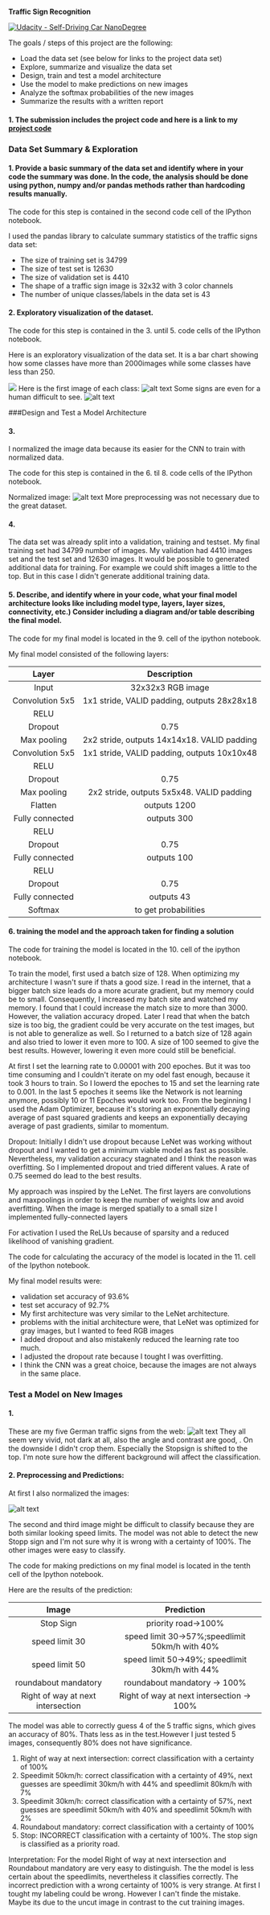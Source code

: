 **Traffic Sign Recognition** 

[![Udacity - Self-Driving Car NanoDegree](https://s3.amazonaws.com/udacity-sdc/github/shield-carnd.svg)](http://www.udacity.com/drive)

The goals / steps of this project are the following:
* Load the data set (see below for links to the project data set)
* Explore, summarize and visualize the data set
* Design, train and test a model architecture
* Use the model to make predictions on new images
* Analyze the softmax probabilities of the new images
* Summarize the results with a written report


[//]: # (Image References)

[image1]: ./examples/visualization.jpg "Visualization"
[image2]: ./examples/grayscale.jpg "Grayscaling"
[image3]: ./examples/random_noise.jpg "Random Noise"
[image4]: ./examples/placeholder.png "Traffic Sign 1"
[image5]: ./examples/placeholder.png "Traffic Sign 2"
[image6]: ./examples/placeholder.png "Traffic Sign 3"
[image7]: ./examples/placeholder.png "Traffic Sign 4"
[image8]: ./examples/placeholder.png "Traffic Sign 5"





#### 1. The submission includes the project code and here is a link to my [project code](https://github.com/christianreiser/P2-Traffic-Sign-Classifier/blob/master/Traffic_Sign_Classifier%20v1.ipynb)

### Data Set Summary & Exploration

#### 1. Provide a basic summary of the data set and identify where in your code the summary was done. In the code, the analysis should be done using python, numpy and/or pandas methods rather than hardcoding results manually.

The code for this step is contained in the second code cell of the IPython notebook.  

I used the pandas library to calculate summary statistics of the traffic
signs data set:

* The size of training set is 34799
* The size of test set is 12630
* The size of validation set is 4410
* The shape of a traffic sign image is 32x32 with 3 color channels
* The number of unique classes/labels in the data set is 43


#### 2. Exploratory visualization of the dataset.

The code for this step is contained in the 3. until 5. code cells of the IPython notebook.  

Here is an exploratory visualization of the data set. It is a bar chart showing how some classes have more than 2000images while some classes have less than 250.

![](https://github.com/christianreiser/P2-Traffic-Sign-Classifier/blob/master/Images/classes2.png)
Here is the first image of each class:
![alt text](https://github.com/christianreiser/P2-Traffic-Sign-Classifier/blob/master/Images/classes.png)
Some signs are even for a human difficult to see.
![alt text](https://github.com/christianreiser/P2-Traffic-Sign-Classifier/blob/master/Images/9random.png)

###Design and Test a Model Architecture

#### 3. 
I normalized the image data because its easier for the CNN to train with normalized data.

The code for this step is contained in the 6. til 8. code cells of the IPython notebook.

Normalized image:
![alt text](https://github.com/christianreiser/P2-Traffic-Sign-Classifier/blob/master/Images/normal.png)
More preprocessing was not necessary due to the great dataset.

#### 4. 

The data set was already split into a validation, training and testset.
My final training set had 34799 number of images. My validation had 4410 images set and the test set  and 12630 images.
It would be possible to generated additional data for training. For example we could shift images a little to the top. But in this case I didn't generate additional training data.


#### 5. Describe, and identify where in your code, what your final model architecture looks like including model type, layers, layer sizes, connectivity, etc.) Consider including a diagram and/or table describing the final model.

The code for my final model is located in the 9. cell of the ipython notebook. 

My final model consisted of the following layers:

| Layer         		|     Description	        					| 
|:---------------------:|:---------------------------------------------:| 
| Input         		| 32x32x3 RGB image   							| 
| Convolution 5x5     	| 1x1 stride, VALID padding, outputs 28x28x18 	|
| RELU					|												|
| Dropout					|		0.75										|
| Max pooling	      	| 2x2 stride,  outputs 14x14x18. 	VALID padding			|
| Convolution 5x5	    |  1x1 stride, VALID padding, outputs 10x10x48 									|
| RELU					|												|
| Dropout					|		0.75										|
| Max pooling	      	| 2x2 stride,  outputs 5x5x48. 	VALID padding			|
|	Flatten					|	outputs 1200											|
| Fully connected		| outputs 300        									|
| RELU					|												|
| Dropout					|		0.75										|       									|
| Fully connected		| outputs 100        									|
| RELU					|												|
| Dropout					|		0.75										|
| Fully connected		| outputs 43        									|
| Softmax				| to get probabilities |

 


#### 6. training the model and the approach taken for finding a solution

The code for training the model is located in the 10. cell of the ipython notebook. 

To train the model, first used a batch size of 128. When optimizing my architecture I wasn't sure if thats a good size. I read in the internet, that a bigger batch size leads do a more acurate gradient, but my memory could be to small. Consequently, I increased my batch site and watched my memory. I found that I could increase the match size to more than 3000. However, the valiation accuracy droped. Later I read that when the batch size is too big, the gradient could be very accurate on the test images, but is not able to generalize as well. So I returned to a batch size of 128 again and also tried to lower it even more to 100. A size of 100 seemed to give the best results. However, lowering it even more could still be beneficial.

At first I set the learning rate to 0.00001 with 200 epoches. But it was too time consuming and I couldn't iterate on my odel fast enough, because it took 3 hours to train. So I lowerd the epoches to 15 and set the learning rate to 0.001. In the last 5 epoches it seems like the Network is not learning anymore, possibly 10 or 11 Epoches would work too. From the beginning I used the Adam Optimizer, because it's storing an exponentially decaying average of past squared gradients and keeps an exponentially decaying average of past gradients, similar to momentum.

Dropout: Initially I didn't use dropout because LeNet was working without dropout and I wanted to get a minimum viable model as fast as possible. Nevertheless, my validation accuracy stagnated and I think the reason was overfitting. So I implemented dropout and tried different values. A rate of 0.75 seemed do lead to the best results.


My approach was inspired by the LeNet. The first layers are convolutions and maxpoolings in order to keep the number of weights low and avoid averfitting. When the image is merged spatially to a small size I implemented fully-connected layers

For activation I used the ReLUs because of sparsity and a reduced likelihood of vanishing gradient.

The code for calculating the accuracy of the model is located in the 11. cell of the Ipython notebook.

My final model results were:
* validation set accuracy of 93.6% 
* test set accuracy of 92.7%
* My first architecture was very similar to the LeNet architecture.
* problems with the initial architecture were, that LeNet was optimized for gray images, but I wanted to feed RGB images
* I added dropout and also mistakenly reduced the learning rate too much.
* I adjusted the dropout rate because I tought I was overfitting.
* I think the CNN was a great choice, because the images are not always in the same place.


### Test a Model on New Images

#### 1. 
These are my five German traffic signs from the web:
![alt text](https://github.com/christianreiser/P2-Traffic-Sign-Classifier/blob/master/Images/5int.png)
They all seem very vivid, not dark at all, also the angle and contrast are good, . On the downside I didn't crop them. Especially the Stopsign is shifted to the top. I'm note sure how the different background will affect the classification.


#### 2. Preprocessing and Predictions:
At first I also normalized the images:

![alt text](https://github.com/christianreiser/P2-Traffic-Sign-Classifier/blob/master/Images/norm5int.png)

The second and third image might be difficult to classify because they are both similar looking speed limits.
The model was not able to detect the new Stopp sign and I'm not sure why it is wrong with a certainty of 100%.
The other images were easy to classify.


The code for making predictions on my final model is located in the tenth cell of the Ipython notebook.

Here are the results of the prediction:

| Image			        |     Prediction	       		| 
|:---------------------:|:---------------------------------------------:| 
| Stop Sign      		| priority road->100% 		| 
| speed limit 30     			| speed limit 30->57%;speedlimit 50km/h with 40% |
| speed limit 50 					| speed limit 50->49%; speedlimit 30km/h with 44% |
| roundabout mandatory      		| roundabout mandatory -> 100%  	|
| Right of way at next intersection		| Right of way at next intersection -> 100%  |


The model was able to correctly guess 4 of the 5 traffic signs, which gives an accuracy of 80%. Thats less as in the test.However I just tested 5 images, consequently 80% does not have significance. 
1. Right of way at next intersection: correct classification with a certainty of 100%
2. Speedimit 50km/h: correct classification with a certainty of 49%, next guesses are speedlimit 30km/h with 44% and speedlimit 80km/h with 7%
3. Speedimit 30km/h: correct classification with a certainty of 57%, next guesses are speedlimit 50km/h with 40% and speedlimit 50km/h with 2%
4. Roundabout mandatory: correct classification with a certainty of 100%
5. Stop: INCORRECT classification with a certainty of 100%. The stop sign is classified as a priority road.

Interpretation:
For the model Right of way at next intersection and Roundabout mandatory are very easy to distinguish.
The the model is less certain about the speedlimits, nevertheless it classifies correctly.
The incorrect prediction with a wrong certainty of 100% is very strange. At first I tought my labeling could be wrong. However I can't finde the mistake. Maybe its due to the uncut image in contrast to the cut training images.
